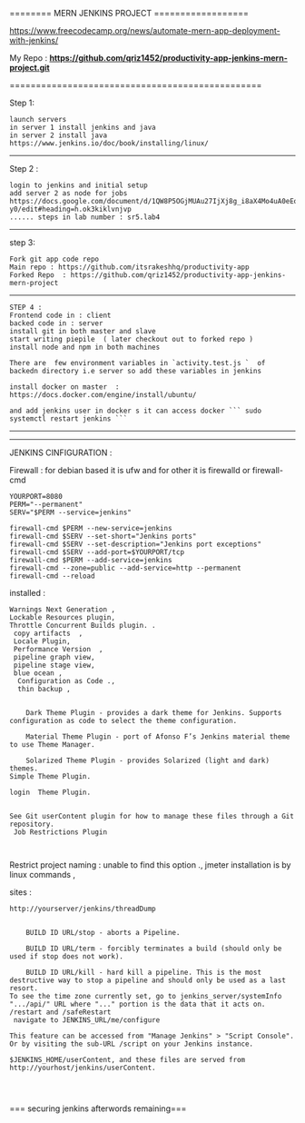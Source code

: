 ======== MERN JENKINS PROJECT ==================

https://www.freecodecamp.org/news/automate-mern-app-deployment-with-jenkins/

My Repo : **https://github.com/qriz1452/productivity-app-jenkins-mern-project.git** 

================================================

Step 1: 
```
launch servers
in server 1 install jenkins and java 
in server 2 install java 
https://www.jenkins.io/doc/book/installing/linux/
```

------------

Step 2 : 

```
login to jenkins and initial setup
add server 2 as node for jobs
https://docs.google.com/document/d/1QW8P5OGjMUAu27IjXj8g_i8aX4Mo4uA0eEqrNnGc-y0/edit#heading=h.ok3kiklvnjvp
...... steps in lab number : sr5.lab4
```

-------------------


step 3: 
```
Fork git app code repo
Main repo : https://github.com/itsrakeshhq/productivity-app
Forked Repo  : https://github.com/qriz1452/productivity-app-jenkins-mern-project
```

---------------------

```
STEP 4 :
Frontend code in : client
backed code in : server
install git in both master and slave
start writing piepile  ( later checkout out to forked repo )
install node and npm in both machines

There are  few environment variables in `activity.test.js `  of backedn directory i.e server so add these variables in jenkins

install docker on master  : 
https://docs.docker.com/engine/install/ubuntu/

and add jenkins user in docker s it can access docker ``` sudo systemctl restart jenkins ```

```



----------------------

----------------------


JENKINS CINFIGURATION :

Firewall :
for debian based it is ufw and for other it is firewalld or firewall-cmd

```
YOURPORT=8080
PERM="--permanent"
SERV="$PERM --service=jenkins"

firewall-cmd $PERM --new-service=jenkins
firewall-cmd $SERV --set-short="Jenkins ports"
firewall-cmd $SERV --set-description="Jenkins port exceptions"
firewall-cmd $SERV --add-port=$YOURPORT/tcp
firewall-cmd $PERM --add-service=jenkins
firewall-cmd --zone=public --add-service=http --permanent
firewall-cmd --reload
```


installed :
```
Warnings Next Generation ,
Lockable Resources plugin,
Throttle Concurrent Builds plugin. .
 copy artifacts  ,
 Locale Plugin,
 Performance Version  ,
 pipeline graph view,
 pipeline stage view,
 blue ocean ,
  Configuration as Code .,
  thin backup ,
  

    Dark Theme Plugin - provides a dark theme for Jenkins. Supports configuration as code to select the theme configuration.

    Material Theme Plugin - port of Afonso F’s Jenkins material theme to use Theme Manager.

    Solarized Theme Plugin - provides Solarized (light and dark) themes.
Simple Theme Plugin.

login  Theme Plugin.


See Git userContent plugin for how to manage these files through a Git repository.
 Job Restrictions Plugin



```
 



Restrict project naming : unable to find this option .,
jmeter installation is by linux commands ,




sites : 
```
http://yourserver/jenkins/threadDump


    BUILD ID URL/stop - aborts a Pipeline.

    BUILD ID URL/term - forcibly terminates a build (should only be used if stop does not work).

    BUILD ID URL/kill - hard kill a pipeline. This is the most destructive way to stop a pipeline and should only be used as a last resort.
To see the time zone currently set, go to jenkins_server/systemInfo
".../api/" URL where "..." portion is the data that it acts on.
/restart and /safeRestart
 navigate to JENKINS_URL/me/configure

This feature can be accessed from "Manage Jenkins" > "Script Console".  Or by visiting the sub-URL /script on your Jenkins instance.

$JENKINS_HOME/userContent, and these files are served from http://yourhost/jenkins/userContent.




```

=== securing jenkins afterwords remaining===
